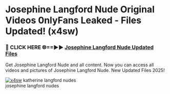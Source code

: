 # Josephine Langford Nude Original Videos 0nlyFans Leaked - Files Updated! (x4sw)

<h3>🔴 CLICK HERE 🌐==►► <a href="https://tinyurl.com/5h6xmrr3" rel="nofollow">Josephine Langford Nude Updated Files</a></h3>

Get Josephine Langford Nude and all content. Now you can access all videos and pictures of Josephine Langford Nude. New Updated Files 2025!

[![x4sw](https://i.imgur.com/KVD873Z.gif)](https://tinyurl.com/5h6xmrr3)
katherine langford nudes<br>
josephine langford nudes
